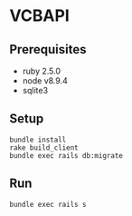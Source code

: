 # VCBAPI

## Prerequisites

- ruby 2.5.0
- node v8.9.4
- sqlite3

## Setup

```
bundle install
rake build_client
bundle exec rails db:migrate

```

## Run

`bundle exec rails s`
